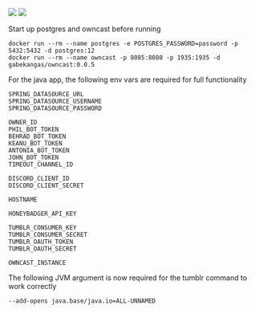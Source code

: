 ![](https://quay.io/repository/badfic/phil-bot-java/status)
![](https://img.shields.io/discord/740999022340341791)

Start up postgres and owncast before running

```
docker run --rm --name postgres -e POSTGRES_PASSWORD=password -p 5432:5432 -d postgres:12
docker run --rm --name owncast -p 8085:8080 -p 1935:1935 -d gabekangas/owncast:0.0.5
```

For the java app, the following env vars are required for full functionality
```
SPRING_DATASOURCE_URL
SPRING_DATASOURCE_USERNAME
SPRING_DATASOURCE_PASSWORD

OWNER_ID
PHIL_BOT_TOKEN
BEHRAD_BOT_TOKEN
KEANU_BOT_TOKEN
ANTONIA_BOT_TOKEN
JOHN_BOT_TOKEN
TIMEOUT_CHANNEL_ID

DISCORD_CLIENT_ID
DISCORD_CLIENT_SECRET

HOSTNAME

HONEYBADGER_API_KEY

TUMBLR_CONSUMER_KEY
TUMBLR_CONSUMER_SECRET
TUMBLR_OAUTH_TOKEN
TUMBLR_OAUTH_SECRET

OWNCAST_INSTANCE
```

The following JVM argument is now required for the tumblr command to work correctly
```
--add-opens java.base/java.io=ALL-UNNAMED
```